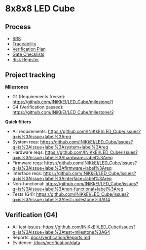 # 8x8x8 LED Cube

## Process
- [SRS](./docs/SRS.md)
- [Traceability](./docs/Traceability.csv)
- [Verification Plan](./docs/VerificationPlan.md)
- [Gate Checklists](./docs/Gate-Checklists.md)
- [Risk Register](./docs/Risks.csv)

## Project tracking

**Milestones**
- G1 (Requirements freeze): https://github.com/INiKkEI/LED_Cube/milestone/1
- G4 (Verification passed): https://github.com/INiKkEI/LED_Cube/milestone/2

**Quick filters**
- All requirements: https://github.com/INiKkEI/LED_Cube/issues?q=is%3Aissue+label%3Areq
- System reqs: https://github.com/INiKkEI/LED_Cube/issues?q=is%3Aissue+label%3Asystem+label%3Areq
- Hardware reqs: https://github.com/INiKkEI/LED_Cube/issues?q=is%3Aissue+label%3Ahardware+label%3Areq
- Firmware reqs: https://github.com/INiKkEI/LED_Cube/issues?q=is%3Aissue+label%3Afirmware+label%3Areq
- Interface reqs: https://github.com/INiKkEI/LED_Cube/issues?q=is%3Aissue+label%3Ainterface+label%3Areq
- Non-functional: https://github.com/INiKkEI/LED_Cube/issues?q=is%3Aissue+label%3Anon-functional+label%3Areq
- Tests (G4): https://github.com/INiKkEI/LED_Cube/issues?q=is%3Aissue+label%3Atest+milestone%3AG4

## Verification (G4)
- All test issues: https://github.com/INiKkEI/LED_Cube/issues?q=is%3Aissue+label%3Atest+milestone%3AG4
- Reports: [docs/verification/Reports.md](./docs/verification/Reports.md)
- Evidence: [/docs/verification/data](./docs/verification/data)

